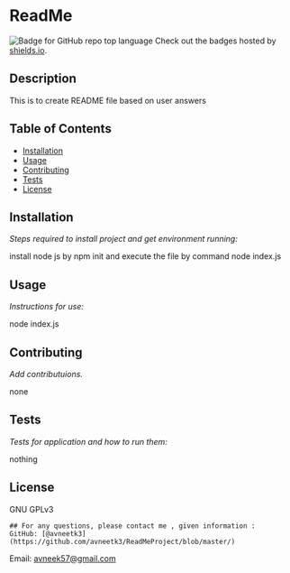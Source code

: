 # ReadMe
  ![Badge for GitHub repo top language](https://img.shields.io/github/languages/top/avneetk3/https://github.com/avneetk3/ReadMeProject/blob/master/?style=flat&logo=appveyor) 
  Check out the badges hosted by [shields.io](https://shields.io/).
  
  
  ## Description 
   
  
  This is to create README file based on user answers
  ## Table of Contents
  * [Installation](#installation)
  * [Usage](#usage)
  * [Contributing](#contributing)
  * [Tests](#tests)
  * [License](#license)
  
  ## Installation
  
  *Steps required to install project and get environment running:*
  
  install node js by npm init and execute the file by command node index.js
  
  ## Usage 
  
  *Instructions for use:*
  
  node index.js
  
  ## Contributing
  
  *Add contributuions.*
  
  none
  
  ## Tests
  
  *Tests for application and how to run them:*
  
  nothing
  
  ## License
  
  GNU GPLv3
  
    ## For any questions, please contact me , given information : 
    GitHub: [@avneetk3](https://github.com/avneetk3/ReadMeProject/blob/master/)

  Email: avneek57@gmail.com
  
